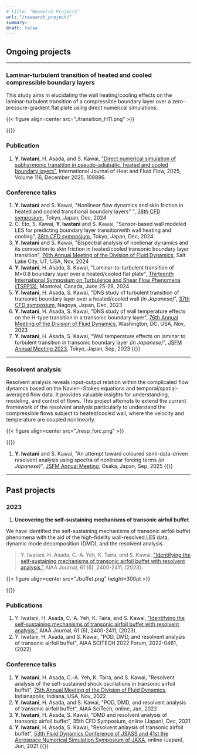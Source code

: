 ```yaml
---
# title: "Research Projects"
url: "/research_project/"
summary: 
draft: false
---
```


## Ongoing projects 
---
### Laminar-turbulent transition of heated and cooled compressible boundary layers
This study aims in elucidating the wall heating/cooling effects on the laminar-turbulent transition of a compressible boundary layer over a zero-pressure-gradient flat plate using direct numerical simulations. 

{{< figure align=center src="./transition_H11.png" >}}

{{<accordion title="Publications & conference talks">}}
### Publication
1. **Y. Iwatani**, H. Asada, and S. Kawai, ["Direct numerical simulation of subharmonic transition in pseudo-adiabatic, heated and cooled boundary layers"](https://doi.org/10.1016/j.ijheatfluidflow.2025.109896), International Journal of Heat and Fluid Flow, 2025, Volume 116, December 2025, 109896.

### Conference talks
1. **Y. Iwatani** and S. Kawai, "Nonlinear flow dynamics and skin friction in heated and cooled transitional boundary layers"
", [38th CFD symposium](https://www2.nagare.or.jp/cfd/cfd38/), Tokyo, Japan, Dec, 2024
2. C. Eto, S. Kawai, **Y. Iwatani** and S. Kawai, "Sensor-based wall modeled LES for predicting boundary layer transitionwith wall heating and cooling",
[38th CFD symposium](https://www2.nagare.or.jp/cfd/cfd38/), Tokyo, Japan, Dec, 2024
3. **Y. Iwatani** and S. Kawai, "Bispectral analysis of nonlienar dynamics and its connection to skin friction in heated/cooled transonic boundary layer transition", [76th Annual Meeting of the Division of Fluid Dynamics](https://dfd-meeting.aps.org), Salt Lake City, UT, USA, Nov, 2024
4. **Y. Iwatani**, H. Asada, S. Kawai, "Laminar-to-turbulent transition of M=0.8 boundary layer over a heated/cooled flat plate", [Thirteenth International Symposium on Turbulence and Shear Flow Phenomena (TSFP13)](https://www.tsfp13.org/index.html), Montréal, Canada, June 25-28, 2024
5. **Y. Iwatani**, H. Asada, S. Kawai, "DNS study of turbulent transition of transonic boundary layer over a heated/cooled wall *(in Japanese)*", [37th CFD symposium](https://www2.nagare.or.jp/cfd/cfd37/), Nagoya, Japan, Dec, 2023
6. **Y. Iwatani**, H. Asada, S. Kawai, "DNS study of wall temperature effects on the H-type transition in a transonic boundary layer", [76th Annual Meeting of the Division of Fluid Dynamics](https://www.2023apsdfd.org/), Washington, DC, USA, Nov, 2023
7. **Y. Iwatani**, H. Asada, S. Kawai, "Wall temperature effects on laminar to turbulent transition in transonic boundary layer  *(in Japanese)*", [JSFM Annual Meeting 2023](https://www2.nagare.or.jp/nenkai2023/), Tokyo, Japan, Sep, 2023
{{</accordion>}}

---
### Resolvent analysis 
Resolvent analysis reveals input-output relation within the complicated flow dynamcs based on the Navier--Stokes equations and temporal/spatial-averaged flow data.
It provides valuable insights for understanding, modeling, and control of flows.
This project attempts to extend the current framework of the resolvent analysis particularly to understand the compressible flows subject to heated/cooled wall, where the velocity and temperature are coupled nonlinearly.

{{< figure align=center src="./resp_forc.png" >}}


{{<accordion title="Publications & conference talks">}}
1. **Y. Iwatani** and S. Kawai, "An attempt toward coloured semi-data-driven resolvent analysis using spectra of nonlinear forcing terms *(in Japanese)*", [JSFM Annual Meeting](https://www2.nagare.or.jp/nenkai2025/), Osaka, Japan, Sep, 2025
{{</accordion>}}


---
## Past projects

### 2023

1. **Uncovering the self-sustaining mechanisms of transonic airfoil buffet**

We have identified the self-sustaining mechanisms of transonic airfoil buffet phenomena with the aid of the high-fidelity wall-resolved LES data, dynamic mode decomposition (DMD), and the resolvent analysis.
> Y. Iwatani, H. Asada, C.-A. Yeh, K. Taira, and S. Kawai, ["Identifying the self-sustaining mechanisms of transonic airfoil buffet with resolvent analysis,"](https://arc.aiaa.org/doi/10.2514/1.J062294) AIAA Journal, 61 (6), 2400-2411, (2023).

{{< figure align=center src="./buffet.png" height=300pt >}}
<!-- We identify the self-sustaining mechanisms of transonic airfoil buffet phenomena with the aid of the resolvent analysis.  -->


{{<accordion title="Publications & conference talks">}}
### Publications
1. Y. Iwatani, H. Asada, C.-A. Yeh, K. Taira, and S. Kawai, ["Identifying the self-sustaining mechanisms of transonic airfoil buffet with resolvent analysis,"](https://arc.aiaa.org/doi/10.2514/1.J062294) AIAA Journal, 61 (6), 2400-2411, (2023).
2. Y. Iwatani, H. Asada, and S. Kawai, "POD, DMD, and resolvent analysis of transonic airfoil buffet", AIAA SCITECH 2022 Forum, 2022-0461, (2022)
### Conference talks
1. **Y. Iwatani**, H. Asada, C.-A. Yeh, K. Taira, and S. Kawai, "Resolvent analysis of the self-sustained shock oscillations in transonic airfoil buffet", [75th Annual Meeting of the Division of Fluid Dynamics](https://www.2022apsdfd.org/), Indianapolis, Indiana, USA, Nov, 2022
2. **Y. Iwatani**, H. Asada, and S. Kawai, "POD, DMD, and resolvent analysis of transonic airfoil buffet", AIAA SciTech, online, Jan, 2022
3. **Y. Iwatani**, H. Asada, S. Kawai, "DMD and resolvent analysis of transonic airfoil buffet", 35th CFD Symposium, online (Japan), Dec, 2021
4. **Y. Iwatani**, H. Asada, S. Kawai, "Resolvent anlaysis of transonic airfoil buffet", [53th Fluid Dynamics Conference of JSASS and 41st the Aerospace Numerical Simulation Symposium of JAXA](https://branch.jsass.or.jp/aerocom/ryu/ryu53/), online (Japan), Jun, 2021
{{</accordion>}}